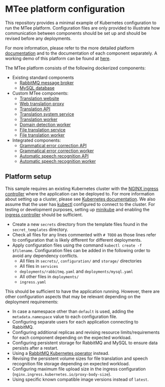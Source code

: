 # MTee platform configuration

This repository provides a minimal example of Kubernetes configuration to run the MTee platform. Configuration files are
only provided to illustrate how communication between components should be set up and should be revised before any
deployments.

For more information, please refer to the more detailed
platform [documentation](https://github.com/Project-MTee/mtee-platform/wiki) and to the documentation of each component
separately. A working demo of this platform can be found at [here](https://mt.cs.ut.ee).

The MTee platform consists of the following dockerized components:

- Existing standard components
    - [RabbitMQ message broker](https://www.rabbitmq.com/)
    - [MySQL database](https://www.mysql.com/)
- Custom MTee components:
    - [Translation website](https://ghcr.io/project-mtee/website)
    - [Web translation proxy](https://ghcr.io/project-mtee/web-proxy)
    - [Translation API](https://ghcr.io/project-mtee/translation-api-service)
    - [Translation system service](https://ghcr.io/project-mtee/translation-system-service)
    - [Translation worker](https://ghcr.io/project-mtee/translation-worker)
    - [Domain detection worker](https://ghcr.io/project-mtee/domain-detection-worker)
    - [File translation service](https://ghcr.io/project-mtee/file-translation-service)
    - [File translation worker](https://ghcr.io/project-mtee/file-translation-worker)
- Integrated components:
    - [Grammatical error correction API](https://ghcr.io/tartunlp/grammar-api)
    - [Grammatical error correction worker](https://ghcr.io/tartunlp/grammar-worker)
    - [Automatic speech recognition API](https://ghcr.io/tartunlp/speech-to-text-api)
    - [Automatic speech recognition worker](https://ghcr.io/tartunlp/speech-to-text-worker)

## Platform setup

This sample requires an existing Kubernetes cluster with
the [NGINX ingress controller](https://kubernetes.github.io/ingress-nginx/deploy/) where the application can be deployed
to. For more information about setting up a cluster, please
see [Kubernetes documentation](https://kubernetes.io/docs/setup/). We also assume that the user
has [kubectl](https://kubernetes.io/docs/tasks/tools/) configured to connect to the cluster. For testing or development 
purposes, setting up [minikube](https://minikube.sigs.k8s.io/docs/start/) and enabling the 
[ingress controller](https://kubernetes.github.io/ingress-nginx/deploy/#minikube) should be sufficient.

- Create a new `secrets` directory from the template files found in the `secret_templates` directory.
- Check all files for any lines commented with `# TODO` as those lines refer to configuration that is likely different
  for different deployments.
- Apply configuration files using the command `kubectl create -f $filename`. Configuration files can be added in the
  following order to avoid any dependency conflicts.
    - All files in `secrets/`, `configuration/` and `storage/` directories
    - All files in `services`
    - `deployments/rabbitmq.yaml` and `deployments/mysql.yaml`
    - All other files in `deployments/`
    - `ingress.yaml`

This should be sufficient to have the application running. However, there are other configuration aspects that may be
relevant depending on the deployment requirements:

- In case a namespace other than `default` is used, adding the `metadata.namespace` value to each configuration file.
- Configuring separate users for each application connecting to RabbitMQ.
- Configuring additional replicas and revising resource limits/requirements for each component depending on the expected
  workload.
- Configuring persistent storage for RabbitMQ and MySQL to ensure data persists after a restart.
- Using a [RabbitMQ Kubernetes operator](https://kubernetes.github.io/ingress-nginx/deploy/) instead.
- Revising the persistent volume sizes for file translation and speech recognition file storage depending on expected
  workload.
- Configuring maximum file upload size in the ingress configuration (`nginx.ingress.kubernetes.io/proxy-body-size`).
- Using specific known compatible image versions instead of `latest`. 
